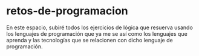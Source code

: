 # retos-de-programacion
En este espacio, subiré todos los ejercicios de lógica que resuerva usando los lenguajes de programación que ya me se así como los lenguajes que aprenda y las tecnologías que se relacionen con dicho lenguaje de programación.

